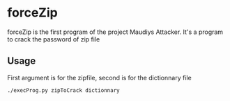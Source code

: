 # forceZip

forceZip is the first program of the project Maudiys Attacker. It's a program to crack the password of zip file 

## Usage

First argument is for the zipfile, second is for the dictionnary file

```bash
./execProg.py zipToCrack dictionnary
```
